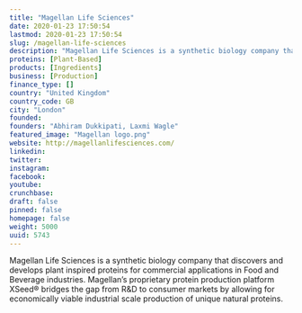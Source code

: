```yaml
---
title: "Magellan Life Sciences"
date: 2020-01-23 17:50:54
lastmod: 2020-01-23 17:50:54
slug: /magellan-life-sciences
description: "Magellan Life Sciences is a synthetic biology company that discovers and develops plant inspired proteins for commercial applications in Food and Beverage industries. Magellan’s proprietary protein production platform XSeed® bridges the gap from R&D to consumer markets by allowing for economically viable industrial scale production of unique natural proteins."
proteins: [Plant-Based]
products: [Ingredients]
business: [Production]
finance_type: []
country: "United Kingdom"
country_code: GB
city: "London"
founded: 
founders: "Abhiram Dukkipati, Laxmi Wagle"
featured_image: "Magellan logo.png"
website: http://magellanlifesciences.com/
linkedin: 
twitter: 
instagram: 
facebook: 
youtube: 
crunchbase: 
draft: false
pinned: false
homepage: false
weight: 5000
uuid: 5743
---
```

Magellan Life Sciences is a synthetic biology company that discovers and develops plant inspired proteins for commercial applications in Food and Beverage industries. Magellan’s proprietary protein production platform XSeed® bridges the gap from R&D to consumer markets by allowing for economically viable industrial scale production of unique natural proteins.
